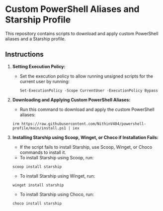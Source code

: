 # Custom PowerShell Aliases and Starship Profile

This repository contains scripts to download and apply custom PowerShell aliases and a Starship profile.

## Instructions

1. **Setting Execution Policy:**
   - Set the execution policy to allow running unsigned scripts for the current user by running:
     ```
     Set-ExecutionPolicy -Scope CurrentUser -ExecutionPolicy Bypass
     ```

2. **Downloading and Applying Custom PowerShell Aliases:**
    - Run this command to download and apply the custom PowerShell aliases:
    ```
    irm https://raw.githubusercontent.com/NithinV404/powershell-profile/main/install.ps1 | iex
    ```

3. **Installing Starship using Scoop, Winget, or Choco if Installation Fails:**
    - If the script fails to install Starship, use Scoop, Winget, or Choco commands to install it.
    - To install Starship using Scoop, run:
    ```
    scoop install starship
    ```

    - To install Starship using Winget, run:
    ```
    winget install starship
    ```

    - To install Starship using Choco, run:
    ```
    choco install starship
    ```
